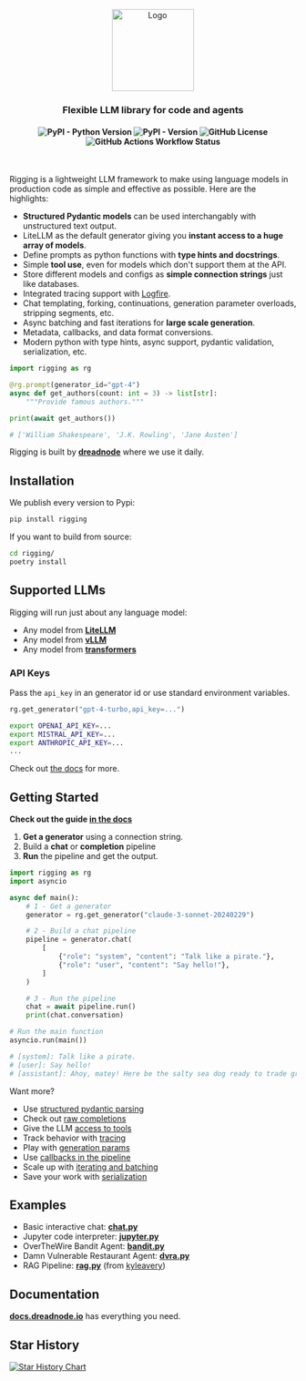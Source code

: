 <p align="center">
    <img
    src="https://d1lppblt9t2x15.cloudfront.net/logos/5714928f3cdc09503751580cffbe8d02.png"
    alt="Logo"
    align="center"
    width="144px"
    height="144px"
    />
</p>

<h3 align="center">
Flexible LLM library for code and agents
</h3>

<h4 align="center">
    <img alt="PyPI - Python Version" src="https://img.shields.io/pypi/pyversions/rigging">
    <img alt="PyPI - Version" src="https://img.shields.io/pypi/v/rigging">
    <img alt="GitHub License" src="https://img.shields.io/github/license/dreadnode/rigging">
    <img alt="GitHub Actions Workflow Status" src="https://img.shields.io/github/actions/workflow/status/dreadnode/rigging/ci.yml">
</h4>

</br>

Rigging is a lightweight LLM framework to make using language models in production code as simple and effective as possible. Here are the highlights:

- **Structured Pydantic models** can be used interchangably with unstructured text output.
- LiteLLM as the default generator giving you **instant access to a huge array of models**.
- Define prompts as python functions with **type hints and docstrings**.
- Simple **tool use**, even for models which don't support them at the API.
- Store different models and configs as **simple connection strings** just like databases.
- Integrated tracing support with [Logfire](https://logfire.pydantic.dev/docs/).
- Chat templating, forking, continuations, generation parameter overloads, stripping segments, etc.
- Async batching and fast iterations for **large scale generation**.
- Metadata, callbacks, and data format conversions.
- Modern python with type hints, async support, pydantic validation, serialization, etc.

```py
import rigging as rg

@rg.prompt(generator_id="gpt-4")
async def get_authors(count: int = 3) -> list[str]:
    """Provide famous authors."""

print(await get_authors())

# ['William Shakespeare', 'J.K. Rowling', 'Jane Austen']
```

Rigging is built by [**dreadnode**](https://dreadnode.io) where we use it daily.

## Installation

We publish every version to Pypi:
```bash
pip install rigging
```

If you want to build from source:
```bash
cd rigging/
poetry install
```

## Supported LLMs

Rigging will run just about any language model:

- Any model from [**LiteLLM**](https://litellm.vercel.app/docs/providers)
- Any model from [**vLLM**](https://docs.vllm.ai/en/latest/models/supported_models.html)
- Any model from [**transformers**](https://huggingface.co/docs/transformers/)

### API Keys

Pass the `api_key` in an generator id or use standard environment variables.

```py
rg.get_generator("gpt-4-turbo,api_key=...")
```

```bash
export OPENAI_API_KEY=...
export MISTRAL_API_KEY=...
export ANTHROPIC_API_KEY=...
...
```

Check out [the docs](https://docs.dreadnode.io/rigging/open-source/topics/generators/#api-keys) for more.

## Getting Started

**Check out the guide [in the docs](https://docs.dreadnode.io/open-source/rigging/intro#getting-started)**

1. **Get a generator** using a connection string.
2. Build a **chat** or **completion** pipeline
3. **Run** the pipeline and get the output.

```py
import rigging as rg
import asyncio

async def main():
    # 1 - Get a generator
    generator = rg.get_generator("claude-3-sonnet-20240229")

    # 2 - Build a chat pipeline
    pipeline = generator.chat(
        [
            {"role": "system", "content": "Talk like a pirate."},
            {"role": "user", "content": "Say hello!"},
        ]
    )

    # 3 - Run the pipeline
    chat = await pipeline.run()
    print(chat.conversation)

# Run the main function
asyncio.run(main())

# [system]: Talk like a pirate.
# [user]: Say hello!
# [assistant]: Ahoy, matey! Here be the salty sea dog ready to trade greetings wit' ye. Arrr!
```

Want more?

- Use [structured pydantic parsing](https://docs.dreadnode.io/open-source/rigging/topics/chats-and-messages#parsed-parts)
- Check out [raw completions](https://docs.dreadnode.io/open-source/rigging/topics/completions/)
- Give the LLM [access to tools](https://docs.dreadnode.io/open-source/rigging/topics/tools/)
- Track behavior with [tracing](https://docs.dreadnode.io/open-source/rigging/topics/tracing/)
- Play with [generation params](https://docs.dreadnode.io/open-source/rigging/topics/generators/#overload-generation-params)
- Use [callbacks in the pipeline](https://docs.dreadnode.io/open-source/rigging/topics/callbacks-and-mapping/)
- Scale up with [iterating and batching](https://docs.dreadnode.io/open-source/rigging/topics/iterating-and-batching/)
- Save your work with [serialization](https://docs.dreadnode.io/open-source/rigging/topics/serialization/)

## Examples

- Basic interactive chat: [**chat.py**](examples/chat.py)
- Jupyter code interpreter: [**jupyter.py**](examples/jupyter.py)
- OverTheWire Bandit Agent: [**bandit.py**](examples/bandit.py)
- Damn Vulnerable Restaurant Agent: [**dvra.py**](examples/dvra.py)
- RAG Pipeline: [**rag.py**](examples/rag.py) (from [kyleavery](https://github.com/kyleavery/))
 
## Documentation

**[docs.dreadnode.io](https://docs.dreadnode.io/open-source/rigging/intro)** has everything you need.

## Star History

[![Star History Chart](https://api.star-history.com/svg?repos=dreadnode/rigging&type=Date)](https://star-history.com/#dreadnode/rigging&Date)
